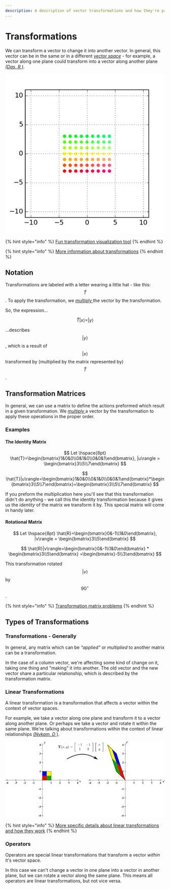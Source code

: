 ```yaml
---
description: A description of vector transformations and how they're preformed
---
```


# Transformations

We can transform a vector to change it into another vector. In general, this vector can be in the same or in a different [_vector space_](space-dimension-and-span.md#space) - for example, a vector along one plane could transform into a vector along another plane [_\(Das, R \)_](../untitled-1.md#animation-of-a-shear-matrix). 

![A shear matrix - stretches the grid along the x axis.](../.gitbook/assets/shear.gif)

{% hint style="info" %}
[Fun transformation visualization tool](https://demonstrations.wolfram.com/MatrixTransformation/)
{% endhint %}

{% hint style="info" %}
[More information about transformations](https://www.khanacademy.org/math/precalculus/x9e81a4f98389efdf:matrices/x9e81a4f98389efdf:matrices-as-transformations/v/transforming-position-vector)
{% endhint %}

## Notation

Transformations are labeled with a letter wearing a little hat - like this: $$\hat{T}$$. To apply the transformation, we [_multiply_ ](vectors.md#matrix-multiplication)the vector by the transformation.

So, the expression...

$$
\hat{T}|x\rangle = |y\rangle
$$

...describes $$|y\rangle$$, which is a result of $$|x\rangle$$transformed by \(multiplied by the matrix represented by\) $$\hat{T}$$.

## Transformation Matrices

In general, we can use a matrix to define the actions preformed which result in a given transformation. We [_multiply_ ](vectors.md#multiplication)a vector by the transformation to apply these operations in the proper order.

### Examples

#### The Identity Matrix

$$
Let \hspace{8pt} \hat{T}=\begin{bmatrix}1&0&0\\0&1&0\\0&0&1\end{bmatrix}, |u\rangle = \begin{bmatrix}3\\5\\7\end{bmatrix}
$$

$$
\hat{T}|u\rangle=\begin{bmatrix}1&0&0\\0&1&0\\0&0&1\end{bmatrix}*\begin{bmatrix}3\\5\\7\end{bmatrix}=\begin{bmatrix}3\\5\\7\end{bmatrix}
$$

If you preform the multiplication here you'll see that this transformation didn't do anything - we call this the identity transformation because it gives us the _identity_ of the matrix we transform it by. This special matrix will come in handy later. 

#### Rotational Matrix

$$
Let \hspace{8pt} \hat{R}=\begin{bmatrix}0&-1\\1&0\end{bmatrix}, |v\rangle = \begin{bmatrix}3\\5\end{bmatrix}
$$

$$
\hat{R}|v\rangle=\begin{bmatrix}0&-1\\1&0\end{bmatrix} * \begin{bmatrix}3\\5\end{bmatrix} =\begin{bmatrix}-5\\3\end{bmatrix}
$$

This transformation rotated $$|v\rangle$$ by $$90^\circ$$.

{% hint style="info" %}
[Transformation matrix problems](https://www.khanacademy.org/math/algebra-home/alg-matrices/alg-matrices-as-transformations/e/multiplying_a_matrix_by_a_vector)
{% endhint %}

## Types of Transformations

### Transformations - Generally

In general, any matrix which can be _"applied"_ or _multiplied_ to another matrix can be a transformation. 

In the case of a column vector, we're affecting some kind of change on it, taking one thing and "making" it into another. The old vector and the new vector share a particular relationship, which is described by the transformation matrix.

### Linear Transformations

A linear transformation is a transformation that affects a vector within the context of vector spaces.

For example, we take a vector along one plane and transform it to a vector along another plane. Or perhaps we take a vector and rotate it within the same plane. We're talking about transformations within the context of linear relationships [_\(Nykam, D_ \)](../untitled-1.md#2-d-linear-transformation-image).

![A stretching and flipping two-dimensional linear transformation](../.gitbook/assets/linear_transformation_2d_m1_m1_1_3.png)

{% hint style="info" %}
[More specific details about linear transformations and how they work](https://www.khanacademy.org/math/linear-algebra/matrix-transformations/linear-transformations/v/linear-transformations)
{% endhint %}

### Operators

Operators are special linear transformations that transform a vector _within_ it's vector space.

In this case we can't change a vector in one plane into a vector in another plane, but we can rotate a vector along the same plane. This means all operators are linear transformations, but not vice versa.



